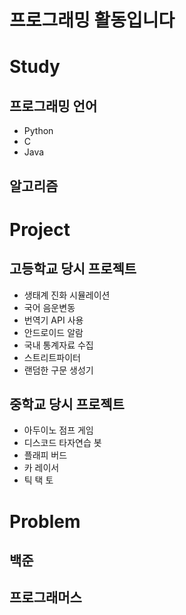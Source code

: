 프로그래밍 활동입니다
=====================



Study
=====
 프로그래밍 언어
 ---------------
   - Python
   - C
   - Java

 알고리즘
 --------


Project
=======
 고등학교 당시 프로젝트
 ---------------------
  - 생태계 진화 시뮬레이션
  - 국어 음운변동
  - 번역기 API 사용
  - 안드로이드 알람
  - 국내 통계자료 수집
  - 스트리트파이터
  - 랜덤한 구문 생성기
 
 중학교 당시 프로젝트
 ---------------------
  - 아두이노 점프 게임
  - 디스코드 타자연습 봇
  - 플래피 버드
  - 카 레이서
  - 틱 택 토



Problem
========
 백준
---------

프로그래머스
---------
